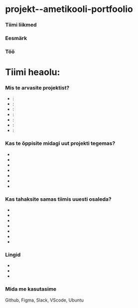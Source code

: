 # projekt--ametikooli-portfoolio

### Tiimi liikmed


### Eesmärk


### Töö


# Tiimi heaolu:

### Mis te arvasite projektist?

- : 
- :
- :
- :
- : 
- :
- :

### Kas te õppisite midagi uut projekti tegemas?

- 
- 
-
- 
- 
- 
-  

### Kas tahaksite samas tiimis uuesti osaleda?

- 
- 
- 
- 
- 
- 
- 

### Lingid

- 
- 
- 

### Mida me kasutasime

Github, Figma, Slack, VScode, Ubuntu
